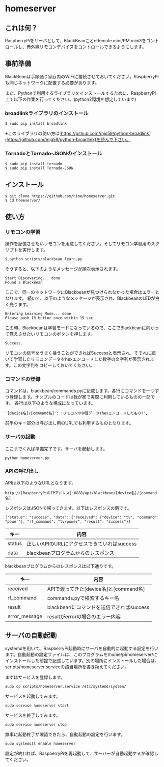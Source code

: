 # homeserver

## これは何？
RaspberryPiをサーバとして、BlackBeanことeRemote mini/RM mini3をコントロールし、赤外線リモコンデバイスをコントロールできるようにします。

## 事前準備
BlackBeanは手順通り家庭内のWiFiに接続させておいてください。RaspberryPiも同じネットワークに配置する必要があります。

また、Pythonで利用するライブラリをインストールするために、RaspberryPi上で以下の作業を行ってください。(python2環境を想定しています)

### broadlinkライブラリのインストール
```
$ sudo pip install broadlink
```

※このライブラリの使い方は[https://github.com/mjg59/python-broadlink](https://github.com/mjg59/python-broadlink)を読んで下さい。

### TornadoとTornado-JSONのインストール
```
$ sudo pip install tornado
$ sudo pip install Tornado-JSON
```

## インストール
```
$ git clone https://github.com/hine/homeserver.git
$ cd homeserver/
```

## 使い方

### リモコンの学習
操作を記憶させたいリモコンを用意してください。そしてリモコン学習用のスクリプトを実行します。
```
$ python scripts/blackbean_learn.py
```
そうすると、以下のようなメッセージが順次表示されます。
```
Start Discovering... done
Found a BlackBean
```
ここで、同一のネットワークにBlackbeanが見つけられなかった場合はエラーとなります。
続いて、以下のようなメッセージが表示され、BlackbeanのLEDが白く光ります。
```
Entering Learning Mode... done
Please push IR button once within 15 sec.
```
この時、Blackbeanは学習モードになっているので、ここでBlackbeanに向かって覚えさせたいリモコンのボタンを押します。
```
Success.
```
リモコンの信号をうまく拾うことができればSuccessと表示され、そそれに続いて学習したリモコンデータをhexエンコードした数字の文字列が表示されます。この文字列をコピーしておいてください。

### コマンドの登録
コマンドは、blackbean/commands.pyに記載します。各行にコマンドを一つずつ登録します。サンプルのコードは我が家で実際に利用しているものの一部です。
各行は以下のような構成になっています。
```
'[decice名]/[command名]': 'リモコンの学習データ(hexエンコードしたもの)',
```
前半のキー部分は呼び出し用のURLでも利用するものとなります。

### サーバの起動
ここまでくれば準備完了です。サーバを起動します。
```
python homeserver.py
```

### APIの呼び出し
APIは以下のようなURLとなります。
```
http://[RaspberryPiのIPアドレス]:8888/api/blackbean/[device名]/[command名]
```
レスポンスはJSONで帰ってきます。以下はレスポンスの例です。
```
{"status": "success", "data": {"received": {"device": "tv", "command": "power"}, "rf_command": "tv/power", "result": "success"}}
```
| キー | 内容 |
----|----
| status | 正しいAPIのURLにアクセスできていればsuccess |
| data | blackbeanプログラムからのレスポンス |

blackbeanプログラムからのレスポンスは以下通りです。

| キー | 内容 |
----|----
| received | APIで渡ってきた[device名]と[command名] |
| rf_command | commands.pyで検索するキー名 |
| result | blackbeanにコマンドを送信できればsuccess |
| error_message | resultがerrorの場合のエラー内容 |

## サーバの自動起動
systemdを用いて、RaspberryPi起動時にサーバを自動的に起動する設定を行います。自動起動の設定ファイルは、このプログラムを/home/pi/homeserver/にインストールした前提で記述しています。別の場所にインストールした場合は、scripts/homeserver.serviceの該当場所を書き換えてください。

まずはサービスを登録します。
```
sudo cp scripts/homeserver.service /etc/systemd/system/
```
サービスを起動してみます。
```
sudo service homeserver start
```
サービスを終了してみます。
```
sudo service homeserver stop
```
無事に起動終了が確認できたら、自動起動の設定を行います。
```
sudo systemctl enable homeserver
```
設定が終われば、RaspberryPiを再起動して、サーバーが自動起動するか確認してください。
